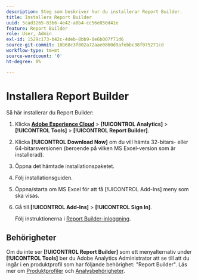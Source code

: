 ```yaml
---
description: Steg som beskriver hur du installerar Report Builder.
title: Installera Report Builder
uuid: 5cad3265-83b6-4e42-a8b4-cc56e050d41e
feature: Report Builder
role: User, Admin
exl-id: 1529c173-b42c-4deb-8bb9-0e6b007f71d6
source-git-commit: 18b68c3f802a72aae0860d9afebbc38f075271cd
workflow-type: tm+mt
source-wordcount: '0'
ht-degree: 0%

---
```


# Installera Report Builder

Så här installerar du Report Builder:

1. Klicka **[Adobe Experience Cloud](http://experience.adobe.com/)** > **[!UICONTROL Analytics]** > **[!UICONTROL Tools]** > **[!UICONTROL Report Builder]**.
1. Klicka **[!UICONTROL Download Now]** om du vill hämta 32-bitars- eller 64-bitarsversionen (beroende på vilken MS Excel-version som är installerad).
1. Öppna det hämtade installationspaketet.
1. Följ installationsguiden.
1. Öppna/starta om MS Excel för att få [!UICONTROL Add-Ins] meny som ska visas.
1. Gå till **[!UICONTROL Add-Ins]** > **[!UICONTROL Sign In]**.

   Följ instruktionerna i [Report Builder-inloggning](/help/analyze/report-builder/setup/login.md).

## Behörigheter

Om du inte ser **[!UICONTROL Report Builder]** som ett menyalternativ under **[!UICONTROL Tools]** ber du Adobe Analytics Administrator att se till att du ingår i en produktprofil som har följande behörighet: &quot;Report Builder&quot;. Läs mer om [Produktprofiler](https://experienceleague.adobe.com/docs/analytics/admin/admin-console/permissions/product-profile.html) och [Analysbehörigheter](https://experienceleague.adobe.com/docs/analytics/admin/admin-console/permissions/analytics-tools.html).
